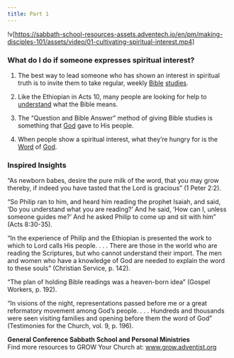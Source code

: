 ```yaml
---
title: Part 1
---
```


!v[https://sabbath-school-resources-assets.adventech.io/en/pm/making-disciples-101/assets/video/01-cultivating-spiritual-interest.mp4]

### What do I do if someone expresses spiritual interest?

1. The best way to lead someone who has shown an interest in spiritual truth is to invite them to take regular, weekly [Bible]() [studies]().

2. Like the Ethiopian in Acts 10, many people are looking for help to [understand]() what the Bible means.

3. The “Question and Bible Answer” method of giving Bible studies is something that [God]() gave to His people.

4. When people show a spiritual interest, what they’re hungry for is the [Word]() of [God]().

### Inspired Insights

“As newborn babes, desire the pure milk of the word, that you may grow thereby, if indeed you have tasted that the Lord is gracious” (1 Peter 2:2).

“So Philip ran to him, and heard him reading the prophet Isaiah, and said, ‘Do you understand what you are reading?’ And he said, ‘How can I, unless someone guides me?’ And he asked Philip to come up and sit with him” (Acts 8:30-35).

“In the experience of Philip and the Ethiopian is presented the work to which to Lord calls His people. . . . There are those in the world who are reading the Scriptures, but who cannot understand their import. The men and women who have a knowledge of God are needed to explain the word to these souls” (Christian Service, p. 142).

“The plan of holding Bible readings was a heaven-born idea” (Gospel Workers, p. 192).

“In visions of the night, representations passed before me or a great reformatory movement among God’s people. . . . Hundreds and thousands were seen visiting families and opening before them the word of God” (Testimonies for the Church, vol. 9, p. 196).

**General Conference Sabbath School and Personal Ministries**\
Find more resources to GROW Your Church at: www.grow.adventist.org